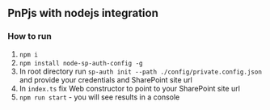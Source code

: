 ## PnPjs with nodejs integration

### How to run
1. `npm i`
2. `npm install node-sp-auth-config -g`
3. In root directory run `sp-auth init --path ./config/private.config.json` and provide your credentials and SharePoint site url
4. In `index.ts` fix Web constructor to point to your SharePoint site url
5. `npm run start` - you will see results in a console